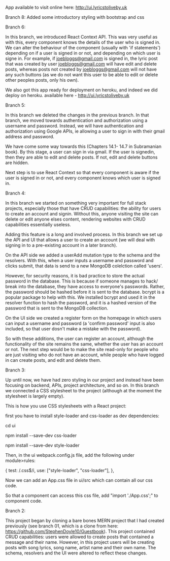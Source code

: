 App available to visit online here: http://ui.lyricstoliveby.uk

Branch 8: Added some introductory styling with bootstrap and css

Branch 6: 

In this branch, we introduced React Context API. This was very useful as with this, every component knows the details of the user who is signed in. We can alter the behaviour of the component (usually with 'if statements') depending on if a user is signed in or not, and depending on which user is signe in. For example, if joebloggs@gmail.com is signed in, the lyric post that was created by user joebloggs@gmail.com will have edit and delete posts, whereas posts not created by joebloggs@gmail.com will not have any such buttons (as we do not want this user to be able to edit or delete other peoples posts, only his own).

We also got this app ready for deployment on heroku, and indeed we did deploy on heroku. available here - http://ui.lyricstoliveby.uk 

Branch 5:

In this branch we deleted the changes in the previous branch. In that branch, we moved towards authentication and authorization using a username and password. Instead, we will have authentication and authorization using Google APIs, ie allowing a user to sign in with their gmail address and password.

We have come some way towards this (Chapters 14.1- 14.7 in Subramanian book). By this stage, a user can sign in via gmail. If the user is signedin, then they are able to edit and delete posts. If not, edit and delete buttons are hidden.

Next step is to use React Context so that every component is aware if the user is signed in or not, and every component knows which user is signed in. 

Branch 4:

In this branch we started on something very important for full stack projects, especially those that have CRUD capabilities: the ability for users to create an account and signin. Without this, anyone visiting the site can delete or edit anyone elses content, rendering websites with CRUD capabilities essentially useless.

Adding this feature is a long and involved process. In this branch we set up the API and UI that allows a user to create an account (we will deal with signing in to a pre-existing account in a later branch).

On the API side we added a userAdd mutation type to the schema and the resolvers. With this, when a user inputs a username and password and clicks submit, that data is send to a new MongoDB colelction called 'users'.

However, for security reasons, it is bad practice to store the actual password in the database. This is because if someone manages to hack/ break into the database, they have access to everyone's passwords. Rather, the password should be hashed before it is sent to the database. bcrypt is a popular package to help with this. We installed bcrypt and used it in the resolver function to hash the password, and it is a hashed version of the password that is sent to the MongoDB collection.

On the UI side we created a register form on the homepage in which users can input a username and password (a 'confirm password' input is also included, so that user dosn't make a mistake with the password).

So with these additions, the user can register an account, although the functionality of the site remains the same, whether the user has an account or not. The next step would be to make the site read-only for people who are just visiting who do not have an account, while people who have logged in can create posts, and edit and delete them.


Branch 3:

Up until now, we have had zero styling in our project and instead have been focusing on backend, APIs, project architecture, and so on. In this branch we connected a CSS stylesheet to the project (although at the moment the stylesheet is largely empty).

This is how you use CSS stylesheets with a React project:

first you have to install style-loader and css-loader as dev dependencies:

cd ui

npm install --save-dev css-loader

npm install --save-dev style-loader

Then, in the ui webpack.config.js file, add the following under module>rules:

{
    test: /\.css$/i,
    use: ["style-loader", "css-loader"],
  },

Now we can add an App.css file in ui/src which can contain all our css code.

So that a component can access this css file, add "import './App.css';" to component code.


Branch 2:

This project began by cloning a bare bones MERN project that I had created previously (see branch 01, which is a clone from here: https://github.com/StephenDoyle10/Guestbook). This project contained CRUD capabilities: users were allowed to create posts that contained a message and their name. However, in this project users will be creating posts with song lyrics, song name, artist name and their own name. The schema, resolvers and the UI were altered to reflect these changes.
